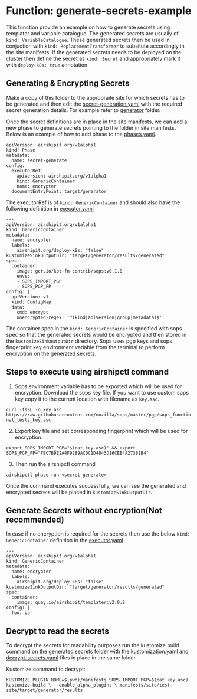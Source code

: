 Function: generate-secrets-example
=================================

This function provide an example on how to generate secrets using templator
and variable catalogue. The generated secrets are usually of
`kind: VariableCatalogue`. These generated secrets then be used in
conjuction with `kind: ReplacementTransformer` to subsitute accordingly
in the site manifests. If the generated secrets needs to be deployed
on the cluster then define the secret as `kind: Secret` and appropriately
mark it with `deploy-k8s: true` annotation.

## Generating & Encrypting Secrets

Make a copy of this folder to the appropraite site for which secrets has to
be generated and then edit the [secret-generation.yaml](secret-generation.yaml)
with the required secret generation details.
For example refer to [generator](../../site/test-site/target/generator/) folder.

Once the secret definitions are in place in the site manifests, we can
add a new phase to generate secrets pointing to the folder in site manifests.
Below is an example of how to add phase to the [phases.yaml](../../phases/phases.yaml).

```
apiVersion: airshipit.org/v1alpha1
kind: Phase
metadata:
  name: secret-generate
config:
  executorRef:
    apiVersion: airshipit.org/v1alpha1
    kind: GenericContainer
    name: encrypter
  documentEntryPoint: target/generator
```

The executorRef is of `kind: GenericContainer` and should also have the
following definition in [executor.yaml](../../phases/executor.yaml)

```
---
apiVersion: airshipit.org/v1alpha1
kind: GenericContainer
metadata:
  name: encrypter
  labels:
    airshipit.org/deploy-k8s: "false"
kustomizeSinkOutputDir: "target/generator/results/generated"
spec:
  container:
    image: gcr.io/kpt-fn-contrib/sops:v0.1.0
    envs:
    - SOPS_IMPORT_PGP
    - SOPS_PGP_FP
config: |
  apiVersion: v1
  kind: ConfigMap
  data:
    cmd: encrypt
    unencrypted-regex: '^(kind|apiVersion|group|metadata)$'
```

The container spec in the `kind: GenericContainer` is specified with
sops spec so that the generated secrets would be encrypted and
then stored in the `kustomizeSinkOutputDir` directory. Sops uses pgp keys
and sops fingerprint key environment variable from the terminal to
perform encryption on the generated secrets.

## Steps to execute using airshipctl command

1. Sops environment variable has to be exported which will be
used for encryption. Download the sops key file. If you want to use
custom sops key copy it to the current location with filename as `key.asc`.

`curl -fsSL -o key.asc https://raw.githubusercontent.com/mozilla/sops/master/pgp/sops_functional_tests_key.asc`

2. Export key file and set corresponding fingerprint which will be
used for encryption.

`export SOPS_IMPORT_PGP="$(cat key.asc)" && export SOPS_PGP_FP="FBC7B9E2A4F9289AC0C1D4843D16CEE4A27381B4"`

3. Then run the airshipctl command

`airshipctl phase run <secret-generate>`

Once the command executes successfully, we can see the generated and
encrypted secrets will be placed in `kustomizeSinkOutputDir`.

## Generate Secrets without encryption(Not recommended)

In case if no encryption is required for the secrets then use the below
`kind: GenericContainer` definition in the [executor.yaml](../../phases/executor.yaml)

```
---
apiVersion: airshipit.org/v1alpha1
kind: GenericContainer
metadata:
  name: encrypter
  labels:
    airshipit.org/deploy-k8s: "false"
kustomizeSinkOutputDir: "target/generator/results/generated"
spec:
  container:
    image: quay.io/airshipit/templater:v2.0.2
config: |
  foo: bar
```

## Decrypt to read the secrets

To decrypt the secrets for readability purposes run the kustomize build
command on the generated secrets folder with the [kustomization.yaml](../../site/test-site/target/generator/results/kustomization.yaml) and [decrypt-secrets.yaml](../../site/test-site/target/generator/results/decrypt-secrets.yaml)
files in place in the same folder.

Kustomize command to decrypt:

`KUSTOMIZE_PLUGIN_HOME=$(pwd)/manifests SOPS_IMPORT_PGP=$(cat key.asc) kustomize build \ --enable_alpha_plugins \
manifests/site/test-site/target/generator/results`
